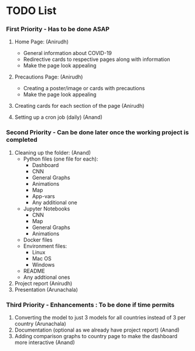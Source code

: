 # TODO List

### First Priority - Has to be done ASAP

1. Home Page: (Anirudh)

   - General information about COVID-19
   - Redirective cards to respective pages along with information
   - Make the page look appealing

2. Precautions Page: (Anirudh)

   - Creating a poster/image or cards with precautions
   - Make the page look appealing
   

3. Creating cards for each section of the page (Anirudh)

4. Setting up a cron job (daily) (Anand)


### Second Priority - Can be done later once the working project is completed

1. Cleaning up the folder: (Anand)
   - Python files (one file for each):
     - Dashboard
     - CNN
     - General Graphs
     - Animations
     - Map
     - App-vars
     - Any additional one
   - Jupyter Notebooks
     - CNN
     - Map
     - General Graphs
     - Animations
   - Docker files
   - Environment files:
     - Linux
     - Mac OS
     - Windows
   - README
   - Any addtional ones
2. Project report (Anirudh)
3. Presentation (Arunachala)

### Third Priority - Enhancements : To be done if time permits


1. Converting the model to just 3 models for all countries instead of 3 per country (Arunachala)
2. Documentation (optional as we already have project report) (Anand)
3. Adding comparison graphs to country page to make the dashboard more interactive (Anand)
